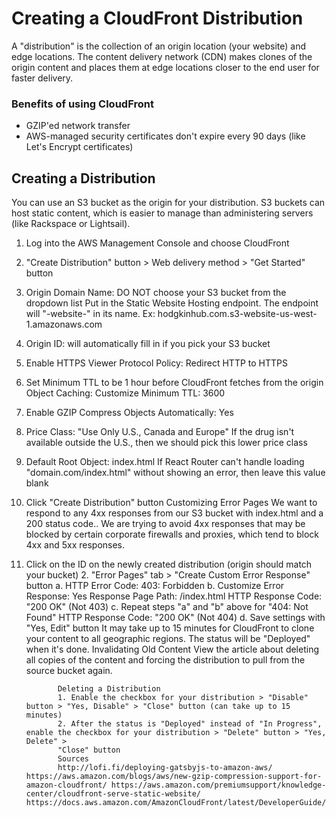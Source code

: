# Creating a CloudFront Distribution

A "distribution" is the collection of an origin location (your website) and edge locations. The content delivery network (CDN) makes clones of the origin content and places them at edge locations closer to the end user for faster delivery.

### Benefits of using CloudFront
  * GZIP'ed network transfer
  * AWS-managed security certificates don't expire every 90 days (like Let's Encrypt certificates)

## Creating a Distribution
 You can use an S3 bucket as the origin for your distribution. S3 buckets can host static content, which is easier to manage than administering servers (like Rackspace or Lightsail).
 1. Log into the AWS Management Console and choose CloudFront
 2. "Create Distribution" button > Web delivery method > "Get Started" button
 3. Origin Domain Name: DO NOT choose your S3 bucket from the dropdown list
 Put in the Static Website Hosting endpoint. The endpoint will "-website-" in its name. Ex: hodgkinhub.com.s3-website-us-west-1.amazonaws.com
 4. Origin ID: will automatically fill in if you pick your S3 bucket
 5. Enable HTTPS
 Viewer Protocol Policy: Redirect HTTP to HTTPS
 6. Set Minimum TTL to be 1 hour before CloudFront fetches from the origin Object Caching: Customize
 Minimum TTL: 3600
 7. Enable GZIP
 Compress Objects Automatically: Yes
 8. Price Class: "Use Only U.S., Canada and Europe"
 If the drug isn't available outside the U.S., then we should pick this lower price class
 9. Default Root Object: index.html
 If React Router can't handle loading "domain.com/index.html" without showing an error, then leave this value blank
 10. Click "Create Distribution" button
 Customizing Error Pages
 We want to respond to any 4xx responses from our S3 bucket with index.html and a 200 status code.. We are trying to avoid 4xx responses that may be blocked by certain corporate firewalls and proxies, which tend to block 4xx and 5xx responses.
 1. Click on the ID on the newly created distribution (origin should match your bucket) 2. "Error Pages" tab > "Create Custom Error Response" button
 a. HTTP Error Code: 403: Forbidden b. Customize Error Response: Yes
 Response Page Path: /index.html
 HTTP Response Code: "200 OK" (Not 403) c. Repeat steps "a" and "b" above for "404: Not Found"
 HTTP Response Code: "200 OK" (Not 404) d. Save settings with "Yes, Edit" button
 It may take up to 15 minutes for CloudFront to clone your content to all geographic regions. The status will be "Deployed" when it's done.
 Invalidating Old Content
              View the article about deleting all copies of the content and forcing the distribution to pull from the source bucket again.

               Deleting a Distribution
               1. Enable the checkbox for your distribution > "Disable" button > "Yes, Disable" > "Close" button (can take up to 15 minutes)
               2. After the status is "Deployed" instead of "In Progress", enable the checkbox for your distribution > "Delete" button > "Yes, Delete" >
               "Close" button
               Sources
               http://lofi.fi/deploying-gatsbyjs-to-amazon-aws/ https://aws.amazon.com/blogs/aws/new-gzip-compression-support-for-amazon-cloudfront/ https://aws.amazon.com/premiumsupport/knowledge-center/cloudfront-serve-static-website/ https://docs.aws.amazon.com/AmazonCloudFront/latest/DeveloperGuide/HowToDeleteDistribution.html

